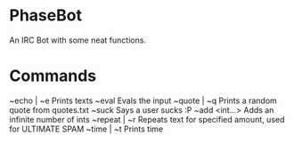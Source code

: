 PhaseBot
========

An IRC Bot with some neat functions.

Commands
========

~echo | ~e <str>  Prints texts
~eval <str>   Evals the input
~quote | ~q  Prints a random quote from quotes.txt
~suck <str>   Says a user sucks :P
~add <int...>   Adds an infinite number of ints
~repeat | ~r <int> <str>   Repeats text for specified amount, used for ULTIMATE SPAM
~time | ~t   Prints time
